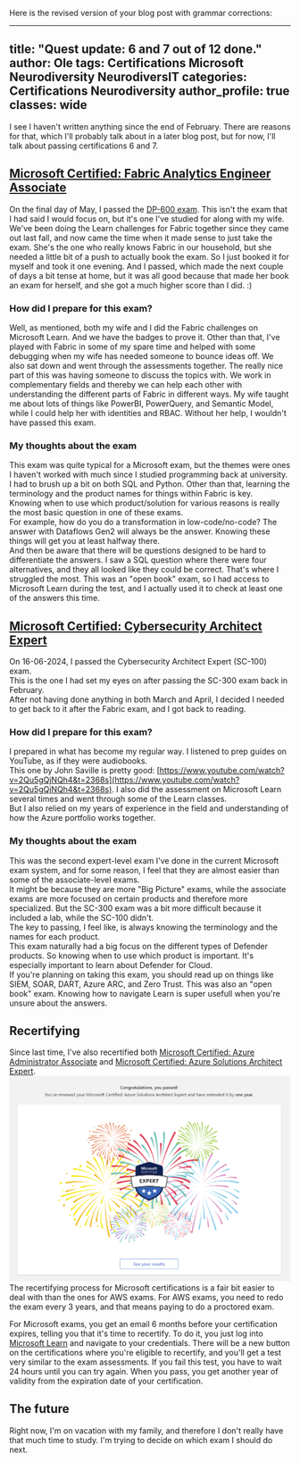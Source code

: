Here is the revised version of your blog post with grammar corrections:

---
title: "Quest update: 6 and 7 out of 12 done."
author: Ole
tags: Certifications Microsoft Neurodiversity NeurodiversIT
categories: Certifications Neurodiversity
author_profile: true
classes: wide
---

I see I haven't written anything since the end of February. There are reasons for that, which I'll probably talk about in a later blog post, but for now, I'll talk about passing certifications 6 and 7.

## [Microsoft Certified: Fabric Analytics Engineer Associate](https://learn.microsoft.com/en-us/credentials/certifications/fabric-analytics-engineer-associate/?practice-assessment-type=certification)

On the final day of May, I passed the [DP-600 exam](https://learn.microsoft.com/en-us/credentials/certifications/fabric-analytics-engineer-associate/?practice-assessment-type=certification). 
This isn't the exam that I had said I would focus on, but it's one I've studied for along with my wife.  
We've been doing the Learn challenges for Fabric together since they came out last fall, and now came the time when it made sense to just take the exam. She's the one who really knows Fabric in our household, but she needed a little bit of a push to actually book the exam. So I just booked it for myself and took it one evening. 
And I passed, which made the next couple of days a bit tense at home, but it was all good because that made her book an exam for herself, and she got a much higher score than I did. :)

### How did I prepare for this exam?
Well, as mentioned, both my wife and I did the Fabric challenges on Microsoft Learn. And we have the badges to prove it.
Other than that, I've played with Fabric in some of my spare time and helped with some debugging when my wife has needed someone to bounce ideas off. We also sat down and went through the assessments together.
The really nice part of this was having someone to discuss the topics with. We work in complementary fields and thereby we can help each other with understanding the different parts of Fabric in different ways. My wife taught me about lots of things like PowerBI, PowerQuery, and Semantic Model, while I could help her with identities and RBAC.
Without her help, I wouldn't have passed this exam.

### My thoughts about the exam
This exam was quite typical for a Microsoft exam, but the themes were ones I haven't worked with much since I studied programming back at university. I had to brush up a bit on both SQL and Python. 
Other than that, learning the terminology and the product names for things within Fabric is key.  
Knowing when to use which product/solution for various reasons is really the most basic question in one of these exams.  
For example, how do you do a transformation in low-code/no-code? The answer with Dataflows Gen2 will always be the answer.
Knowing these things will get you at least halfway there.  
And then be aware that there will be questions designed to be hard to differentiate the answers. I saw a SQL question where there were four alternatives, and they all looked like they could be correct. That's where I struggled the most.
This was an "open book" exam, so I had access to Microsoft Learn during the test, and I actually used it to check at least one of the answers this time.

## [Microsoft Certified: Cybersecurity Architect Expert](https://learn.microsoft.com/en-us/credentials/certifications/cybersecurity-architect-expert/)
On 16-06-2024, I passed the Cybersecurity Architect Expert (SC-100) exam.  
This is the one I had set my eyes on after passing the SC-300 exam back in February.  
After not having done anything in both March and April, I decided I needed to get back to it after the Fabric exam, and I got back to reading.

### How did I prepare for this exam?
I prepared in what has become my regular way. I listened to prep guides on YouTube, as if they were audiobooks.  
This one by John Saville is pretty good: [https://www.youtube.com/watch?v=2Qu5gQjNQh4&t=2368s](https://www.youtube.com/watch?v=2Qu5gQjNQh4&t=2368s).
I also did the assessment on Microsoft Learn several times and went through some of the Learn classes.  
But I also relied on my years of experience in the field and understanding of how the Azure portfolio works together.

### My thoughts about the exam
This was the second expert-level exam I've done in the current Microsoft exam system, and for some reason, I feel that they are almost easier than some of the associate-level exams.  
It might be because they are more "Big Picture" exams, while the associate exams are more focused on certain products and therefore more specialized. But the SC-300 exam was a bit more difficult because it included a lab, while the SC-100 didn't.  
The key to passing, I feel like, is always knowing the terminology and the names for each product.  
This exam naturally had a big focus on the different types of Defender products. So knowing when to use which product is important. 
It's especially important to learn about Defender for Cloud.  
If you're planning on taking this exam, you should read up on things like SIEM, SOAR, DART, Azure ARC, and Zero Trust. 
This was also an "open book" exam. Knowing how to navigate Learn is super usefull when you're unsure about the answers.

## Recertifying
Since last time, I've also recertified both [Microsoft Certified: Azure Administrator Associate](https://learn.microsoft.com/en-us/credentials/certifications/azure-administrator/) and [Microsoft Certified: Azure Solutions Architect Expert](https://learn.microsoft.com/en-us/credentials/certifications/azure-solutions-architect/).
![Recertified](/assets/images/certification6-7/expert%20renewal.png)
The recertifying process for Microsoft certifications is a fair bit easier to deal with than the ones for AWS exams. For AWS exams, you need to redo the exam every 3 years, and that means paying to do a proctored exam.  

For Microsoft exams, you get an email 6 months before your certification expires, telling you that it's time to recertify.
To do it, you just log into [Microsoft Learn](https://learn.microsoft.com) and navigate to your credentials. There will be a new button on the certifications where you're eligible to recertify, and you'll get a test very similar to the exam assessments. If you fail this test, you have to wait 24 hours until you can try again. 
When you pass, you get another year of validity from the expiration date of your certification.

## The future
Right now, I'm on vacation with my family, and therefore I don't really have that much time to study. I'm trying to decide on which exam I should do next.